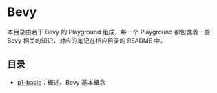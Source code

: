 # Bevy

本目录由若干 Bevy 的 Playground 组成，每一个 Playground 都包含着一些 Bevy 相关的知识，对应的笔记在相应目录的 README 中。

## 目录

- [p1-basic](playgrounds/p1-basic/README.md)：概述、Bevy 基本概念


